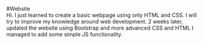 #Website
<br/>
Hi. I just learned to create a basic webpage using only HTML and CSS. I will try to improve my knowledge around web development.
2 weeks later, updated the website using Bootstrap and more advanced CSS and HTML
I managed to add some simple JS functionality.
